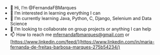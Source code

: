 - 👋 Hi, I’m @FernandaFBMarques
- 👀 I’m interested in learning everything I can
- 🌱 I’m currently learning Java, Python, C, Django, Selenium and Data Science
- 💞️ I’m looking to collaborate on group projects or anything I can help
- 📫 How to reach me mfernandafbmarques@gmail.com or [https://www.linkedin.com/feed/](https://www.linkedin.com/in/maria-fernanda-de-freitas-barbosa-marques-275b54234/)

<!---
FernandaFBMarques/FernandaFBMarques is a ✨ special ✨ repository because its `README.md` (this file) appears on your GitHub profile.
You can click the Preview link to take a look at your changes.
--->
